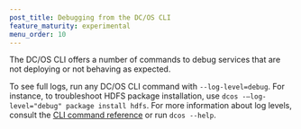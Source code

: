 ```yaml
---
post_title: Debugging from the DC/OS CLI
feature_maturity: experimental
menu_order: 10
---
```


The DC/OS CLI offers a number of commands to debug services that are not deploying or not behaving as expected.

To see full logs, run any DC/OS CLI command with `--log-level=debug`. For instance, to troubleshoot HDFS package installation, use `dcos -—log-level="debug" package install hdfs`. For more information about log levels, consult the [CLI command reference](/docs/1.9/usage/cli/command-reference/) or run `dcos --help`.
